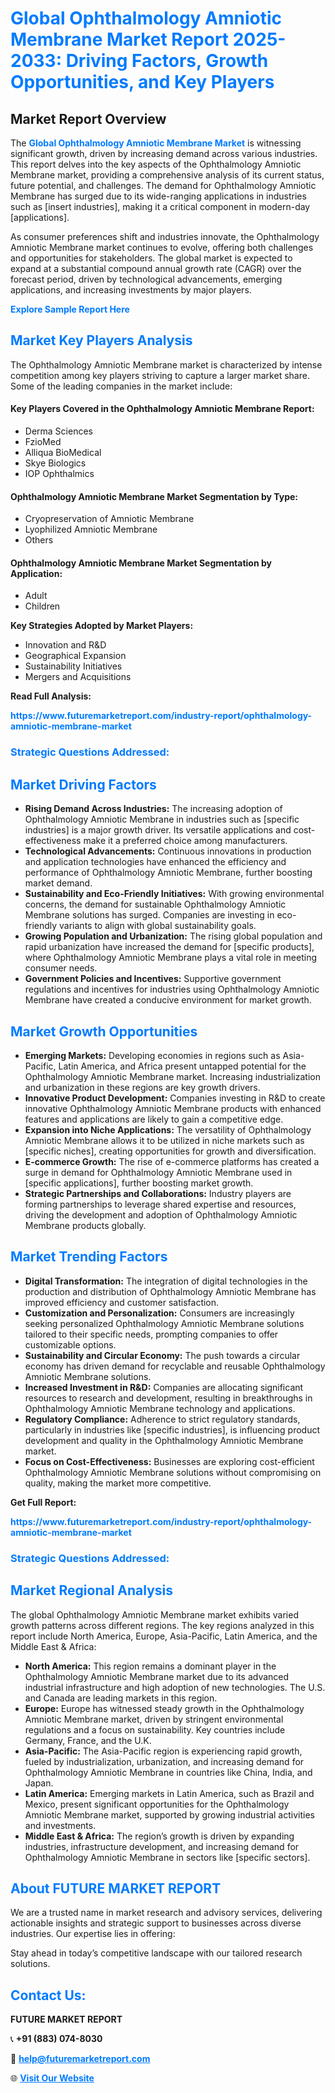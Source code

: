 <h1 style="color: #007BFF;">Global Ophthalmology Amniotic Membrane Market Report 2025-2033: Driving Factors, Growth Opportunities, and Key Players</h1>

<section id="overview">
<h2>Market Report Overview</h2>
<p>The <a href="https://www.futuremarketreport.com/industry-report/ophthalmology-amniotic-membrane-market" style="color: #007BFF; text-decoration: none;"><strong>Global Ophthalmology Amniotic Membrane Market</strong></a> is witnessing significant growth, driven by increasing demand across various industries. This report delves into the key aspects of the Ophthalmology Amniotic Membrane market, providing a comprehensive analysis of its current status, future potential, and challenges. The demand for Ophthalmology Amniotic Membrane has surged due to its wide-ranging applications in industries such as [insert industries], making it a critical component in modern-day [applications].</p>
<p>As consumer preferences shift and industries innovate, the Ophthalmology Amniotic Membrane market continues to evolve, offering both challenges and opportunities for stakeholders. The global market is expected to expand at a substantial compound annual growth rate (CAGR) over the forecast period, driven by technological advancements, emerging applications, and increasing investments by major players.</p>
</section>

<section id="overview">
<p><a href="https://www.futuremarketreport.com/request-sample/reportId=85479" style="color: #007BFF; text-decoration: none;"><strong>Explore Sample Report Here</strong></a></p>
</section>

<section id="key-players">
<h2 style="color: #007BFF;">Market Key Players Analysis</h2>
<p>The Ophthalmology Amniotic Membrane market is characterized by intense competition among key players striving to capture a larger market share. Some of the leading companies in the market include:</p>
<h4>Key Players Covered in the Ophthalmology Amniotic Membrane Report:</h4>
<ul><li>Derma Sciences</li><li>FzioMed</li><li>Alliqua BioMedical</li><li>Skye Biologics</li><li>IOP Ophthalmics</li></ul>
<h4>Ophthalmology Amniotic Membrane Market Segmentation by Type:</h4>
<ul><li>Cryopreservation of Amniotic Membrane</li><li>Lyophilized Amniotic Membrane</li><li>Others</li></ul>

<h4>Ophthalmology Amniotic Membrane Market Segmentation by Application:</h4>
<ul><li>Adult</li><li>Children</li></ul>
<p><strong>Key Strategies Adopted by Market Players:</strong></p>
<ul>
<li>Innovation and R&D</li>
<li>Geographical Expansion</li>
<li>Sustainability Initiatives</li>
<li>Mergers and Acquisitions</li>
</ul>
</section>

<section>
<p><strong>Read Full Analysis: </strong></p><a href="https://www.futuremarketreport.com/industry-report/ophthalmology-amniotic-membrane-market" style="color: #007BFF; text-decoration: none;"><strong>https://www.futuremarketreport.com/industry-report/ophthalmology-amniotic-membrane-market</strong></a>
<h3 style="color: #007BFF;">Strategic Questions Addressed:</h3>
</section>

<section id="driving-factors">
<h2 style="color: #007BFF;">Market Driving Factors</h2>
<ul>
<li><strong>Rising Demand Across Industries:</strong> The increasing adoption of Ophthalmology Amniotic Membrane in industries such as [specific industries] is a major growth driver. Its versatile applications and cost-effectiveness make it a preferred choice among manufacturers.</li>
<li><strong>Technological Advancements:</strong> Continuous innovations in production and application technologies have enhanced the efficiency and performance of Ophthalmology Amniotic Membrane, further boosting market demand.</li>
<li><strong>Sustainability and Eco-Friendly Initiatives:</strong> With growing environmental concerns, the demand for sustainable Ophthalmology Amniotic Membrane solutions has surged. Companies are investing in eco-friendly variants to align with global sustainability goals.</li>
<li><strong>Growing Population and Urbanization:</strong> The rising global population and rapid urbanization have increased the demand for [specific products], where Ophthalmology Amniotic Membrane plays a vital role in meeting consumer needs.</li>
<li><strong>Government Policies and Incentives:</strong> Supportive government regulations and incentives for industries using Ophthalmology Amniotic Membrane have created a conducive environment for market growth.</li>
</ul>
</section>

<section id="growth-opportunities">
<h2 style="color: #007BFF;">Market Growth Opportunities</h2>
<ul>
<li><strong>Emerging Markets:</strong> Developing economies in regions such as Asia-Pacific, Latin America, and Africa present untapped potential for the Ophthalmology Amniotic Membrane market. Increasing industrialization and urbanization in these regions are key growth drivers.</li>
<li><strong>Innovative Product Development:</strong> Companies investing in R&D to create innovative Ophthalmology Amniotic Membrane products with enhanced features and applications are likely to gain a competitive edge.</li>
<li><strong>Expansion into Niche Applications:</strong> The versatility of Ophthalmology Amniotic Membrane allows it to be utilized in niche markets such as [specific niches], creating opportunities for growth and diversification.</li>
<li><strong>E-commerce Growth:</strong> The rise of e-commerce platforms has created a surge in demand for Ophthalmology Amniotic Membrane used in [specific applications], further boosting market growth.</li>
<li><strong>Strategic Partnerships and Collaborations:</strong> Industry players are forming partnerships to leverage shared expertise and resources, driving the development and adoption of Ophthalmology Amniotic Membrane products globally.</li>
</ul>
</section>

<section id="trending-factors">
<h2 style="color: #007BFF;">Market Trending Factors</h2>
<ul>
<li><strong>Digital Transformation:</strong> The integration of digital technologies in the production and distribution of Ophthalmology Amniotic Membrane has improved efficiency and customer satisfaction.</li>
<li><strong>Customization and Personalization:</strong> Consumers are increasingly seeking personalized Ophthalmology Amniotic Membrane solutions tailored to their specific needs, prompting companies to offer customizable options.</li>
<li><strong>Sustainability and Circular Economy:</strong> The push towards a circular economy has driven demand for recyclable and reusable Ophthalmology Amniotic Membrane solutions.</li>
<li><strong>Increased Investment in R&D:</strong> Companies are allocating significant resources to research and development, resulting in breakthroughs in Ophthalmology Amniotic Membrane technology and applications.</li>
<li><strong>Regulatory Compliance:</strong> Adherence to strict regulatory standards, particularly in industries like [specific industries], is influencing product development and quality in the Ophthalmology Amniotic Membrane market.</li>
<li><strong>Focus on Cost-Effectiveness:</strong> Businesses are exploring cost-efficient Ophthalmology Amniotic Membrane solutions without compromising on quality, making the market more competitive.</li>
</ul>
</section>

<section>
<p><strong>Get Full Report: </strong></p><a href="https://www.futuremarketreport.com/industry-report/ophthalmology-amniotic-membrane-market" style="color: #007BFF; text-decoration: none;"><strong>https://www.futuremarketreport.com/industry-report/ophthalmology-amniotic-membrane-market</strong></a>
<h3 style="color: #007BFF;">Strategic Questions Addressed:</h3>
</section>


<section id="regional-analysis">
<h2 style="color: #007BFF;">Market Regional Analysis</h2>
<p>The global Ophthalmology Amniotic Membrane market exhibits varied growth patterns across different regions. The key regions analyzed in this report include North America, Europe, Asia-Pacific, Latin America, and the Middle East & Africa:</p>
<ul>
<li><strong>North America:</strong> This region remains a dominant player in the Ophthalmology Amniotic Membrane market due to its advanced industrial infrastructure and high adoption of new technologies. The U.S. and Canada are leading markets in this region.</li>
<li><strong>Europe:</strong> Europe has witnessed steady growth in the Ophthalmology Amniotic Membrane market, driven by stringent environmental regulations and a focus on sustainability. Key countries include Germany, France, and the U.K.</li>
<li><strong>Asia-Pacific:</strong> The Asia-Pacific region is experiencing rapid growth, fueled by industrialization, urbanization, and increasing demand for Ophthalmology Amniotic Membrane in countries like China, India, and Japan.</li>
<li><strong>Latin America:</strong> Emerging markets in Latin America, such as Brazil and Mexico, present significant opportunities for the Ophthalmology Amniotic Membrane market, supported by growing industrial activities and investments.</li>
<li><strong>Middle East & Africa:</strong> The region’s growth is driven by expanding industries, infrastructure development, and increasing demand for Ophthalmology Amniotic Membrane in sectors like [specific sectors].</li>
</ul>
</section>

<footer>
<h2 style="color: #007BFF;">About FUTURE MARKET REPORT</h2>
<p>We are a trusted name in market research and advisory services, delivering actionable insights and strategic support to businesses across diverse industries. Our expertise lies in offering:</p>

<p>Stay ahead in today’s competitive landscape with our tailored research solutions.</p>

<h2 style="color: #007BFF;">Contact Us:</h2>
<p><strong>FUTURE MARKET REPORT</strong></p>
<p>📞 <strong>+91 (883) 074-8030</strong></p>
<p>📧 <strong><a href="mailto:help@futuremarketreport.com" style="color: #007BFF;">help@futuremarketreport.com</a></strong></p>
<p>🌐 <strong><a href="https://www.futuremarketreport.com/" style="color: #007BFF;">Visit Our Website</a></strong></p>
</footer>